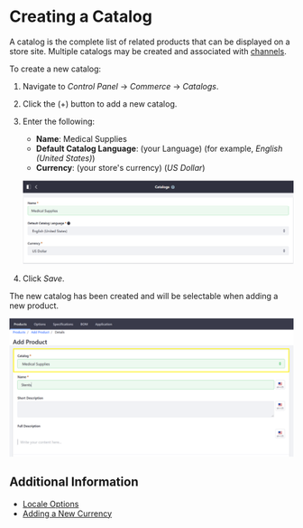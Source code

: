 # Creating a Catalog

A catalog is the complete list of related products that can be displayed on a store site. Multiple catalogs may be created and associated with [channels](./creating-and-managing-products/channels/introduction-to-channels.md).

To create a new catalog:

1. Navigate to _Control Panel_ → _Commerce_ → _Catalogs_.
1. Click the (+) button to add a new catalog.
1. Enter the following:
    * **Name**: Medical Supplies
    * **Default Catalog Language**: (your Language) (for example, _English (United States)_)
    * **Currency**: (your store's currency) (_US Dollar_)

    ![New Catalog](./creating-a-new-catalog/images/01.png)

1. Click _Save_.

The new catalog has been created and will be selectable when adding a new product.

![Catalog and Products](./creating-a-new-catalog/images/02.png)

## Additional Information

* [Locale Options](../store-administration/locale-options.md)
* [Adding a New Currency](../store-administration/currencies/adding-a-new-currency.md)
